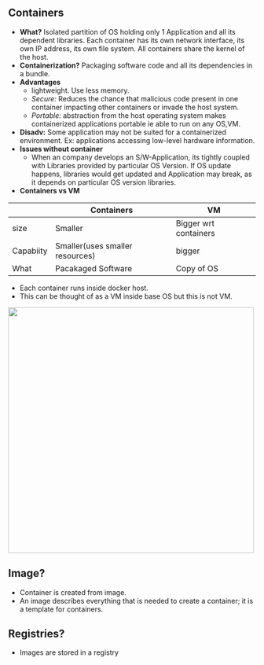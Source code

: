 ## Containers
- **What?** Isolated partition of OS holding only 1 Application and all its dependent libraries. Each container has its own network interface, its own IP address, its own file system. All containers share the kernel of the host.
- **Containerization?** Packaging software code and all its dependencies in a bundle.
- **Advantages**
  - lightweight. Use less memory.
  - *Secure:* Reduces the chance that malicious code present in one container impacting other containers or invade the host system.
  - *Portable:* abstraction from the host operating system makes containerized applications portable ie able to run on any OS,VM.
- **Disadv:** Some application may not be suited for a containerized environment. Ex: applications accessing low-level hardware information.  
- **Issues without container**
  - When an company develops an S/W-Application, its tightly coupled with Libraries provided by particular OS Version. If OS update happens, libraries would get updated and Application may break, as it depends on particular OS version libraries.
- **Containers vs VM**

|  | Containers | VM |
| --- | --- | --- | 
| size | Smaller | Bigger wrt containers |
| Capabiity | Smaller(uses smaller resources) | bigger |
| What | Pacakaged Software | Copy of OS |

- Each container runs inside docker host.
- This can be thought of as a VM inside base OS but this is not VM.

<img src="https://image.slidesharecdn.com/dockerug-magnumandkolla-150628004034-lva1-app6892/95/openstacking-containers-13-638.jpg?cb=1435452205" width=500 />

## Image?
- Container is created from image. 
- An image describes everything that is needed to create a container; it is a template for containers.

## Registries?
- Images are stored in a registry
